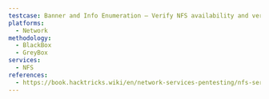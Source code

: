 ```yaml
---
testcase: Banner and Info Enumeration – Verify NFS availability and version by scanning with Nmap version detection and RPC scan (nmap -sV -p 2049 --script=rpc-grind,rpcinfo <IP>)
platforms: 
  - Network
methodology: 
  - BlackBox
  - GreyBox
services:
  - NFS
references:
  - https://book.hacktricks.wiki/en/network-services-pentesting/nfs-service-pentesting.html
---
```

